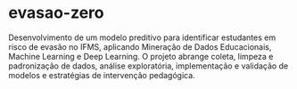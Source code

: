 # evasao-zero
Desenvolvimento de um modelo preditivo para identificar estudantes em risco de evasão no IFMS, aplicando Mineração de Dados Educacionais, Machine Learning e Deep Learning. O projeto abrange coleta, limpeza e padronização de dados, análise exploratória, implementação e validação de modelos e estratégias de intervenção pedagógica.
